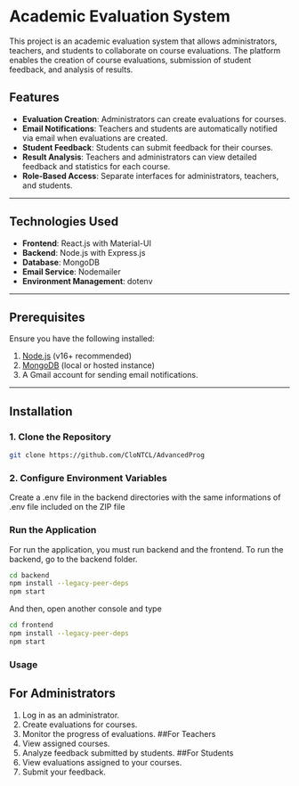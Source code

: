 # Academic Evaluation System

This project is an academic evaluation system that allows administrators, teachers, and students to collaborate on course evaluations. The platform enables the creation of course evaluations, submission of student feedback, and analysis of results.

## Features

- **Evaluation Creation**: Administrators can create evaluations for courses.
- **Email Notifications**: Teachers and students are automatically notified via email when evaluations are created.
- **Student Feedback**: Students can submit feedback for their courses.
- **Result Analysis**: Teachers and administrators can view detailed feedback and statistics for each course.
- **Role-Based Access**: Separate interfaces for administrators, teachers, and students.

---

## Technologies Used

- **Frontend**: React.js with Material-UI
- **Backend**: Node.js with Express.js
- **Database**: MongoDB
- **Email Service**: Nodemailer
- **Environment Management**: dotenv

---

## Prerequisites

Ensure you have the following installed:

1. [Node.js](https://nodejs.org/) (v16+ recommended)
2. [MongoDB](https://www.mongodb.com/) (local or hosted instance)
3. A Gmail account for sending email notifications.

---

## Installation

### 1. Clone the Repository

```bash
git clone https://github.com/CloNTCL/AdvancedProg
```

### 2. Configure Environment Variables

Create a .env file in the backend directories with the same informations of .env file included on the ZIP file


### Run the Application

For run the application, you must run backend and the frontend.
To run the backend, go to the backend folder. 
```bash
cd backend
npm install --legacy-peer-deps
npm start
```

And then, open another console and type
```bash
cd frontend
npm install --legacy-peer-deps
npm start
```



### Usage

## For Administrators
1. Log in as an administrator.
2. Create evaluations for courses.
3. Monitor the progress of evaluations.
##For Teachers
1. View assigned courses.
2. Analyze feedback submitted by students.
##For Students
1. View evaluations assigned to your courses.
2. Submit your feedback.
